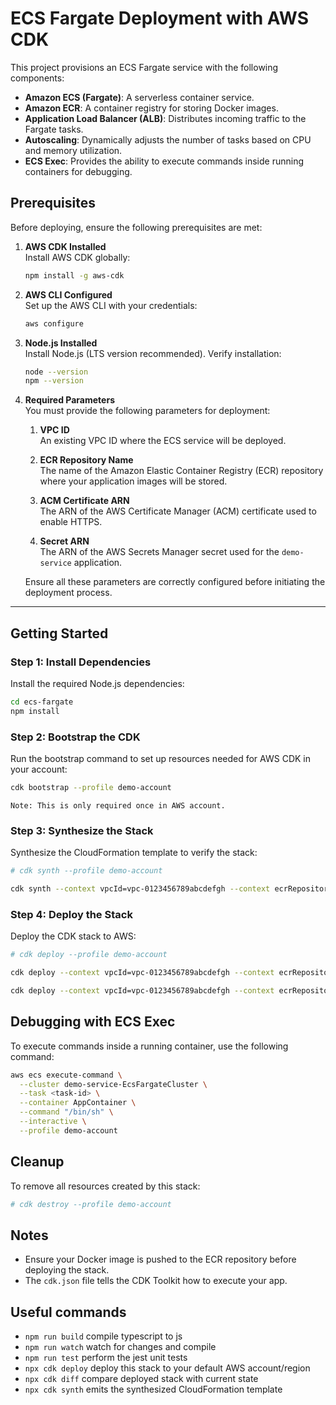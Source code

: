 # ECS Fargate Deployment with AWS CDK

This project provisions an ECS Fargate service with the following components:
- **Amazon ECS (Fargate)**: A serverless container service.
- **Amazon ECR**: A container registry for storing Docker images.
- **Application Load Balancer (ALB)**: Distributes incoming traffic to the Fargate tasks.
- **Autoscaling**: Dynamically adjusts the number of tasks based on CPU and memory utilization.
- **ECS Exec**: Provides the ability to execute commands inside running containers for debugging.

## Prerequisites

Before deploying, ensure the following prerequisites are met:

1. **AWS CDK Installed**  
   Install AWS CDK globally:
   ```bash
   npm install -g aws-cdk
   ```

2. **AWS CLI Configured**  
   Set up the AWS CLI with your credentials:
   ```bash
   aws configure
   ```

3. **Node.js Installed**  
   Install Node.js (LTS version recommended). Verify installation:
   ```bash
   node --version
   npm --version
   ```

4. **Required Parameters**  
   You must provide the following parameters for deployment:

   1. **VPC ID**  
      An existing VPC ID where the ECS service will be deployed.

   2. **ECR Repository Name**  
      The name of the Amazon Elastic Container Registry (ECR) repository where your application images will be stored.

   3. **ACM Certificate ARN**  
      The ARN of the AWS Certificate Manager (ACM) certificate used to enable HTTPS.

   4. **Secret ARN**  
      The ARN of the AWS Secrets Manager secret used for the `demo-service` application.

   Ensure all these parameters are correctly configured before initiating the deployment process.

---

## Getting Started

### Step 1: Install Dependencies
Install the required Node.js dependencies:
```bash
cd ecs-fargate
npm install
```

### Step 2: Bootstrap the CDK
Run the bootstrap command to set up resources needed for AWS CDK in your account:
```bash
cdk bootstrap --profile demo-account
```
`Note: This is only required once in AWS account.`

### Step 3: Synthesize the Stack
Synthesize the CloudFormation template to verify the stack:
```bash
# cdk synth --profile demo-account

cdk synth --context vpcId=vpc-0123456789abcdefgh --context ecrRepositoryName=demo-service --context acmCertificateArn=arn:aws:acm:us-east-1:012345678910:certificate/1140c09e-e36c-418e-840b-38fcfaf1c9ff --context demoServiceSecretArn=arn:aws:secretsmanager:us-east-1:012345678910:secret:prod/demo-service-ab12YZ --profile demo-account
```

### Step 4: Deploy the Stack
Deploy the CDK stack to AWS:
```bash
# cdk deploy --profile demo-account

cdk deploy --context vpcId=vpc-0123456789abcdefgh --context ecrRepositoryName=demo-service --context acmCertificateArn=arn:aws:acm:us-east-1:012345678910:certificate/1140c09e-e36c-418e-840b-38fcfaf1c9ff --context demoServiceSecretArn=arn:aws:secretsmanager:us-east-1:012345678910:secret:prod/demo-service-ab12YZ --profile demo-account

cdk deploy --context vpcId=vpc-0123456789abcdefgh --context ecrRepositoryName=demo-service --context acmCertificateArn=arn:aws:acm:us-east-1:012345678910:certificate/1140c09e-e36c-418e-840b-38fcfaf1c9ff --context demoServiceSecretArn=arn:aws:secretsmanager:us-east-1:012345678910:secret:prod/demo-service-ab12YZ --require-approval never --profile demo-account
```

## Debugging with ECS Exec

To execute commands inside a running container, use the following command:
```bash
aws ecs execute-command \
  --cluster demo-service-EcsFargateCluster \
  --task <task-id> \
  --container AppContainer \
  --command "/bin/sh" \
  --interactive \
  --profile demo-account
```

## Cleanup

To remove all resources created by this stack:
```bash
# cdk destroy --profile demo-account
```

## Notes

- Ensure your Docker image is pushed to the ECR repository before deploying the stack.
- The `cdk.json` file tells the CDK Toolkit how to execute your app.

## Useful commands

* `npm run build`   compile typescript to js
* `npm run watch`   watch for changes and compile
* `npm run test`    perform the jest unit tests
* `npx cdk deploy`  deploy this stack to your default AWS account/region
* `npx cdk diff`    compare deployed stack with current state
* `npx cdk synth`   emits the synthesized CloudFormation template
